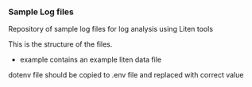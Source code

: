 ### Sample Log files 

Repository of sample log files for log analysis using Liten tools

This is the structure of the files.
* example contains an example liten data file

dotenv file should be copied to .env file and replaced with correct value

